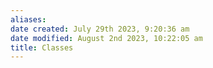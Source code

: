 ```yaml
---
aliases: 
date created: July 29th 2023, 9:20:36 am
date modified: August 2nd 2023, 10:22:05 am
title: Classes
---
```

